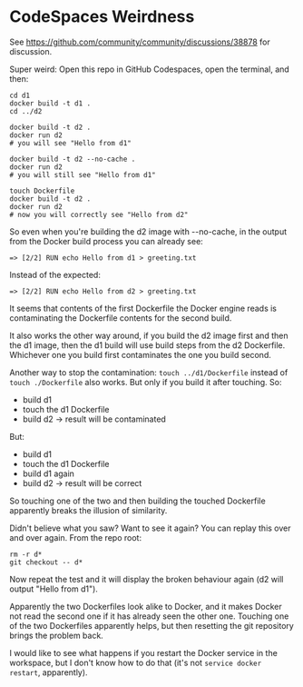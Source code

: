 # CodeSpaces Weirdness

See https://github.com/community/community/discussions/38878 for discussion.

Super weird:
Open this repo in GitHub Codespaces, open the terminal, and then:
```
cd d1
docker build -t d1 .
cd ../d2

docker build -t d2 .
docker run d2
# you will see "Hello from d1"

docker build -t d2 --no-cache .
docker run d2
# you will still see "Hello from d1"

touch Dockerfile
docker build -t d2 .
docker run d2
# now you will correctly see "Hello from d2"
```

So even when you're building the d2 image with --no-cache,
in the output from the Docker build process you can already see:
```
=> [2/2] RUN echo Hello from d1 > greeting.txt
```
Instead of the expected:
```
=> [2/2] RUN echo Hello from d2 > greeting.txt
```

It seems that contents of the first Dockerfile the Docker engine reads is contaminating the Dockerfile contents for the second build.

It also works the other way around, if you build the d2 image first and then the d1 image, then the d1 build will use build steps from the d2 Dockerfile. Whichever one you build first contaminates the one you build second.

Another way to stop the contamination: `touch ../d1/Dockerfile` instead of `touch ./Dockerfile` also works. But only if you build it after touching. So:
* build d1
* touch the d1 Dockerfile
* build d2
  -> result will be contaminated

But:
* build d1
* touch the d1 Dockerfile
* build d1 again
* build d2
  -> result will be correct

So touching one of the two and then building the touched Dockerfile
apparently breaks the illusion of similarity.

Didn't believe what you saw? Want to see it again? You can replay this over and over again. From the repo root:
```
rm -r d*
git checkout -- d*
```
Now repeat the test and it will display the broken behaviour again (d2 will output "Hello from d1").

Apparently the two Dockerfiles look alike to Docker, and it makes Docker not read the second one if it has already seen the other one.
Touching one of the two Dockerfiles apparently helps, but then resetting the git repository brings the problem back.

I would like to see what happens if you restart the Docker service in the workspace, but I don't know how to do that (it's not `service docker restart`, apparently).

